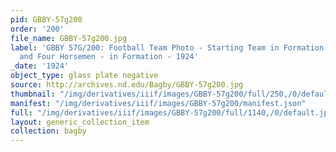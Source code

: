 ```yaml
---
pid: GBBY-57g200
order: '200'
file_name: GBBY-57g200.jpg
label: 'GBBY 57G/200: Football Team Photo - Starting Team in Formation - Seven Mules
  and Four Horsemen - in Formation - 1924'
_date: '1924'
object_type: glass plate negative
source: http://archives.nd.edu/Bagby/GBBY-57g200.jpg
thumbnail: "/img/derivatives/iiif/images/GBBY-57g200/full/250,/0/default.jpg"
manifest: "/img/derivatives/iiif/images/GBBY-57g200/manifest.json"
full: "/img/derivatives/iiif/images/GBBY-57g200/full/1140,/0/default.jpg"
layout: generic_collection_item
collection: bagby
---
```

